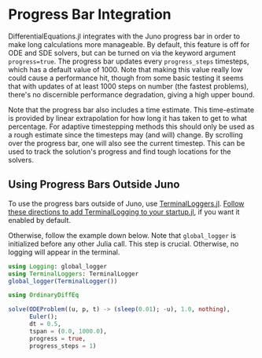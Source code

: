 # Progress Bar Integration

DifferentialEquations.jl integrates with the Juno progress bar in order to make
long calculations more manageable. By default, this feature is off for ODE and
SDE solvers, but can be turned on via the keyword argument `progress=true`.
The progress bar updates every `progress_steps` timesteps, which has a default
value of 1000. Note that making this value really low could cause a performance
hit, though from some basic testing it seems that with updates of at least
1000 steps on number (the fastest problems), there's no discernible performance degradation,
giving a high upper bound.

Note that the progress bar also includes a time estimate. This time-estimate is provided
by linear extrapolation for how long it has taken to get to what percentage. For
adaptive timestepping methods this should only be used as a rough estimate since
the timesteps may (and will) change. By scrolling over the progress bar, one will
also see the current timestep. This can be used to track the solution's progress
and find tough locations for the solvers.

## Using Progress Bars Outside Juno

To use the progress bars outside of Juno, use [TerminalLoggers.jl](https://github.com/JuliaLogging/TerminalLoggers.jl).
[Follow these directions to add TerminalLogging to your startup.jl](https://julialogging.github.io/TerminalLoggers.jl/stable/#Installation-and-setup-1),
if you want it enabled by default.

Otherwise, follow the example down below. Note that `global_logger` is initialized
before any other Julia call. This step is crucial. Otherwise, no logging will
appear in the terminal.

```julia
using Logging: global_logger
using TerminalLoggers: TerminalLogger
global_logger(TerminalLogger())

using OrdinaryDiffEq

solve(ODEProblem((u, p, t) -> (sleep(0.01); -u), 1.0, nothing),
      Euler();
      dt = 0.5,
      tspan = (0.0, 1000.0),
      progress = true,
      progress_steps = 1)
```
